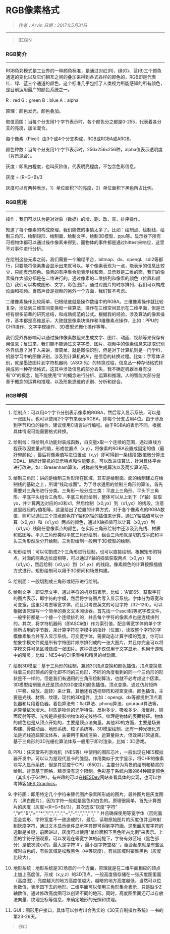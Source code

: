 
# RGB像素格式

> *作者：Arvin 日期：2017年5月31日*

---------------------------------

>BEGIN

### RGB简介
------------------------------

RGB色彩模式是工业界的一种颜色标准，是通过对红(R)、绿(G)、蓝(B)三个颜色通道的变化以及它们相互之间的叠加来得到各式各样的颜色的，RGB即是代表红、绿、蓝三个通道的颜色，这个标准几乎包括了人类视力所能感知的所有颜色，是目前运用最广的颜色系统之一。

R：red G：green B：blue A：alpha

原理：颜色发光，颜色叠加。

取值范围：当每个分支用1个字节表示时，各个颜色分之都是0-255，代表着各分支的亮度，加法混合。

每个像素（Pixel）由3个或4个分支构成，RGB或RGBA或ARGB。

颜色种数：当每个分支用1个字节表示时，256x256x256种，alpha值表示透明度（背景混合）。

灰度：即黑白程度，也叫灰阶值，代表明亮程度，不包含色彩信息。

灰度 = (R+G+B)/3

灰度可以有两种表示，1）单位面积下的亮度，2）单位面积下黑色所占比例。

### RGB应用
-----------------------------------

操作：我们可以认为是对对象（数据）的增、删、改、查、排序操作。

知道了每个像素的构成原理，我们能做的事情太多了。比如：绘制点、绘制线、绘制三角形、绘制矩形、绘制面、绘制文字、绘制3D模型、ppu等。显示器下所有可视物体都可以通过操作像素来得到。而物体的事件都是通过hittest来响应，这里不对事件进行分析。

在绘制这些元素之前，我们需要一个编程平台，bitmap、dx、opengl、sdl2等都行，只要能将像素集合显示出来就可以。单个像素表现为一点，能表示的信息比较少，只能表示颜色。像素的有序集合能表示线和面。显示器是二维的面，我们的像素操作大部分都是在二维进行的。通过像素的二维排列和像素的颜色（位置和颜色）我们可以构成图形、文字，彩色图片。通过对图片的时序排列，我们可以构成动画和视频。当然声音是视频的另外一个方面，我们暂不考虑。

二维像素操作比较简单，归根结底就是操作数组中的RGBA。三维像素操作就比较复杂，涉及到三维空间变换和一些算法，操作在三维空间显示在二维平面，但是已经有很多前辈的研究总结，和成熟规范的公式。根据我的经验，涉及算法的像素操作，基本都是高维显示，大致就是像素块操作和3维像素点操作，比如：PPU的CHR操作、文字字模操作、3D模型光栅化操作等等。

我们受外界影响可以通过操作像素数组来生成文字、图片、动画、视频等来保存有用信息；反过来，我们能不能通过文字字模、图片、视频中的像素信息来提取识别外界信息？对于人来讲，很简单，就是图像识别，但是对于计算机则是一门学科，机器学习中的图像识别，涉及到计算机的AI，是信息的转换过程。比如：手写体识别，就是墨迹图片到字符机器码（ASCII码）的转换过程，信息丛一种存储格式转换成另一种存储格式，这其中涉及信息的部分丢失，我不确定机器本身有没有“0”的概念，能不能使用“0”的概念进行分析、运算和推理。人的智能大部分是基于概念的运算和推理，以及形象思维的识别、分析和综合。

### RGB举例
-----------------------------------

1. 绘制点：可以用4个字节分别表示像素的RGBA，然后写入显示系统，可以是一张图片。也可以使用2个字节来表示RGBA，即每个分支占用4位。由于涉及到字节和位的操作，建议使用C语言进行编程。由于RGBA的表示不同，根据具体情况可能需要格式转换。

2. 绘制线：将绘制点功能封装成函数，自变量x取一个连续的范围，通过直线方程获取因变量y的值，形成位置点（x,y），将像素的RGBA设置成固定的值（最好带颜色），最后将像素值写进位置点（x,y）即可得到一条线段(数值微分算法DDA)。根据计算机的显示特点和性能要求，可以改进该算法，针对具体平台进行改进。如：Bresenham算法、对称直线生成算法以及两步算法等。

3. 绘制三角形：讲的是绘制三角形所在区域，其实是绘制面。面的绘制建立在绘制线的基础之上，所谓“线动成面”。为了寻求通用的绘制三角形的算法，首先需要对三角形进行分类。三角形一般分成三类：平底上三角形、平头下三角形、平底平头组合三角形。平底三角形绘制，整体可以从上到下（Y轴）获取yx，并计算两边对应的x0和x1，然后绘制（x0,yx）到（x1,yx）的线段，注意这里线段的y值相等。这里给出了位置的计算方式，对于各个像素点的RGBA数值，则可以通过三个顶点颜色在Y轴和X轴的插值来计算。通过Y轴插值可以计算（x0,yx）和（x1,yx）两点的颜色，通过X轴插值可以计算（x0,yx）到（x1,yx）线段任意像素点的颜色。在实际三角形绘制中还涉及到光线、材质和贴图等。平头三角形类似平底三角形绘制，组合三角形就是切割成平底和平头三角形然后分开绘制。三角形绘制一般用于3D模型的绘制。

4. 矩形绘制：可以切割成2个三角形进行绘制，也可以直接绘制。根据矩形的特点，对面的两条边长度相等，可以通过Y轴的插值获取两点（x0,yx）和（x1,yx），然后绘制（x0,yx）到（x1,yx）的线段。像素颜色的计算按照插值方式进行。矩形绘制可以用于3D房间和场景构建。

5. 绘制面：一般切割成三角形或矩形进行绘制。

6. 绘制文字：即显示文字，通过字符的机器码表示，比如：'A'即65，获取字符的图片表示，即字符的字模，然后将字符图片写入显示系统。字体分为等宽和可变宽，这里只考虑等宽字体，而且只考虑英文的可见字符（32-126）。可以根据该原理写一个简单的英文文本阅读器。首先找一个ascii码等宽字模文件，一般字符都是一个接一个连续排列的，并且每个字符的像素点也是连续排列的。其次，将字符机器码（即ASCii值）作为索引值，配合等宽字体的单个字体所占用的字节数，来计算字符在字模中的指针（位置），读取整个字符的字模像素集合并写入显示系统。可变宽字体，需要动态计算字模的宽度。你可以想象字模文件就是所有字符图片顺序排列成的一张大图片，并且你完全可以将字模文件可见区域做成一张图片。这种做法不仅仅用于文字显示，也用于游戏中的精灵，比如：NES中的CHR表格和精灵的帧动画。

7. 绘制3D模型：基于三角形的绘制，兼顾3D顶点变换和颜色插值。顶点变换意味着三角形顶点的变化即不同的三角形，不同的角度看到的同一个三角形的形状是不一样的。但是我们有通用的三角形绘制算法，也就不必考虑这个因素。3D模型绘制重点还是顶点的3D变换和颜色插值。顶点变换，通过仿射矩阵（平移、缩放、旋转）来计算，其他还有透视矩阵和视窗变换。颜色插值，主要是光线、材质、纹理，现代的3D组件，比如：opengl、dx等都提供顶点着色器和片段着色器。着色算法有：flat算法、phong算法、gouraud算法等，运算量依次增大。材质是物体的光学特性，反射多少、吸收多少、漫反射、镜面反射等等。光线是直接影响物体的光线特征。纹理是物体的表面特征。物体的颜色也是从顶点开始的，主要是顶点法向量。其他3D的方面，主要是场景构建、骨骼动画、地形系统、粒子系统等。3D模型绘制，还有一种光栅化方法是光线追踪算法体系，主要用于离线渲染，运算量巨大，但效果非常逼真。基于三角形的3D光栅化算法体系一般用于即时渲染，比如：3D游戏。

8. PPU：任天堂系列游戏机（NES等）中使用的图形芯片，一般出现在NES模拟器开发中。可以认为是现代显卡的雏型。作用类似于文字显示，将CHR的像素块写入显示系统，但是其受控于CPU（6502）。主要分为背景的绘制和精灵的绘制。背景基于网格，精灵没有这个限制。色彩基于系统内置的64种固定颜色（其实小于64种）。有兴趣的可以在[NESDev](http://wiki.nesdev.com)网站查看具体的实现，也可以参考博客[NES Graphics](http://www.dustmop.io/blog/2015/04/28/nes-graphics-part-1/)。

9. 字符画：即用特定几个字符来替代图片像素所形成的图片。最终图片是灰度图片（黑白图片），因为字符一般就是黑色和白色的。原理很简单，首先计算图片的灰度（灰度=(R+G+B)/3），其次选取“灰度”字符"  ","#","$","=","*","!",";",":","~","-",",","."," "," " 并且确保使用等宽字体（否则画面会变形，字符宽度不一致造成的），最后，读取原始图片的灰度值并且映射到灰度字符，通过文本显示组件显示字符即可得到字符画。这里面灰度字符的选取是关键，前面讲过，灰度可以使用"单位面积下黑色所占比例"来表示。上面的字符仔细观察，可以发现在等宽字体的前提下，字符有效区域（黑色部分）是依次减小的。最大是字符'#'，最小是字符空格' '。组合起来就是有些区域时白色的，有些区域是松散黑色（中等灰度），有些区域时密集黑色（灰度比较大）。

10. 地形系统：地形系统是3D场景的一个方面，原理就是在二维平面相应的顶点上加上高度值，形成（x,y,z）的3D顶点。一般高度值存储在一张灰度图里面（高度图），亮度越大的地方高度值越大，越暗的地方高度越低，当然可以位负数值，表示凹下去的地形。二维平面可以使用三角形集合表示，只是缺少Z轴数值。通过修改高度图可以创建不同的地形。同时，高度图里面还可以存放法向量、纹理坐标等信息，来确定地形的光照和纹理。

11. GUI：图形用户接口，具体可以参考川合秀实的《30天自制操作系统》一书的第23-26天。

>END

